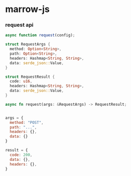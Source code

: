 # marrow-js

### request api

```javascript
async function request(config);
```

```rust
struct RequestArgs {
  method: Option<String>,
  path: Option<String>,
  headers: Hashmap<String, String>,
  data: serde_json::Value,
}

struct RequestResult {
  code: u16,
  headers: Hashmap<String, String>,
  data: serde_json::Value,
}

async fn request(args: &RequestArgs) -> RequestResult;
```

```javascript

args = {
  method: "POST",
  path: "...",
  headers: {},
  data: {}
}

result = {
  code: 200,
  data: {},
  headers: {},
}

```
